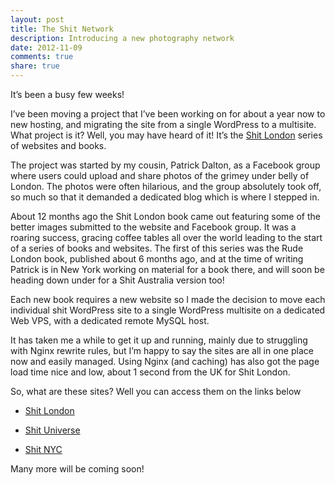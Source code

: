 ```yaml
---
layout: post
title: The Shit Network
description: Introducing a new photography network
date: 2012-11-09
comments: true
share: true
---
```


It’s been a busy few weeks!




I’ve been moving a project that I’ve been working on for about a year now to new hosting, and migrating the site from a single WordPress to a multisite. What project is it? Well, you may have heard of it! It’s the [Shit London](http://shitlondon.co.uk) series of websites and books.





The project was started by my cousin, Patrick Dalton, as a Facebook group where users could upload and share photos of the grimey under belly of London. The photos were often hilarious, and the group absolutely took off, so much so that it demanded a dedicated blog which is where I stepped in.





About 12 months ago the Shit London book came out featuring some of the better images submitted to the website and Facebook group. It was a roaring success, gracing coffee tables all over the world leading to the start of a series of books and websites. The first of this series was the Rude London book, published about 6 months ago, and at the time of writing Patrick is in New York working on material for a book there, and will soon be heading down under for a Shit Australia version too!





Each new book requires a new website so I made the decision to move each individual shit WordPress site to a single WordPress multisite on a dedicated Web VPS, with a dedicated remote MySQL host.





It has taken me a while to get it up and running, mainly due to struggling with Nginx rewrite rules, but I’m happy to say the sites are all in one place now and easily managed. Using Nginx (and caching) has also got the page load time nice and low, about 1 second from the UK for Shit London.





So, what are these sites? Well you can access them on the links below







  * [Shit London](http://shitlondon.co.uk)


  * [Shit Universe](http://shituniverse.com)


  * [Shit NYC](http://shitnyc.com)





Many more will be coming soon!
